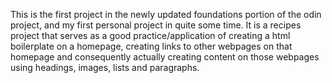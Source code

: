 This is the first project in the newly updated foundations portion of the odin project, and my first personal project in quite some time. It is a recipes project that serves as a good practice/application of creating a html boilerplate on a homepage, creating links to other webpages on that homepage and consequently actually creating content on those webpages using headings, images, lists and paragraphs.
